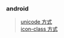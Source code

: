 ### android
> [unicode 方式](https://www.jianshu.com/p/96d5c66791c3) <br>
> [icon-class 方式](https://segmentfault.com/a/1190000009939727) <br>
